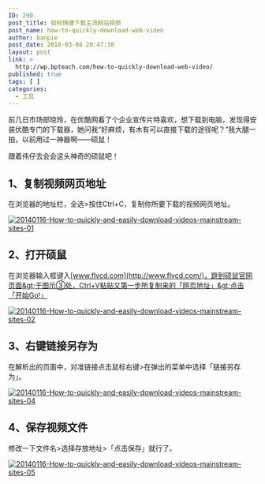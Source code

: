 ```yaml
---
ID: 290
post_title: 如何快捷下载主流网站视频
post_name: how-to-quickly-download-web-video
author: banpie
post_date: 2018-03-04 20:47:10
layout: post
link: >
  http://wp.bpteach.com/how-to-quickly-download-web-video/
published: true
tags: [ ]
categories:
  - 工具
---
```

前几日市场部晓玲，在优酷网看了个企业宣传片特喜欢，想下载到电脑，发现得安装优酷专门的下载器，她问我“好麻烦，有木有可以直接下载的途径呢？”我大腿一拍，以前用过一神器啊——硕鼠！

跟着伟仔去会会这头神奇的硕鼠吧！

## **1、复制视频网页地址**

在浏览器的地址栏，全选&gt;按住Ctrl+C，复制你所要下载的视频网页地址。

[![20140116-How-to-quickly-and-easily-download-videos-mainstream-sites-01](http://7arnhx.com1.z0.glb.clouddn.com/wp-content/uploads/2014/01/11.jpg)](http://7arnhx.com1.z0.glb.clouddn.com/wp-content/uploads/2014/01/11.jpg)

## 2、打开硕鼠

在浏览器输入框键入[www.flvcd.com](http://www.flvcd.com/)，跳到硕鼠官网页面&gt;于图示③处，Ctrl+V粘贴又第一步所复制来的「网页地址」&gt;点击「开始Go!」

[![20140116-How-to-quickly-and-easily-download-videos-mainstream-sites-02](http://7arnhx.com1.z0.glb.clouddn.com/wp-content/uploads/2014/01/21.jpg)](http://7arnhx.com1.z0.glb.clouddn.com/wp-content/uploads/2014/01/21.jpg)

## 3、右键链接另存为

在解析出的页面中，对准链接点击鼠标右键&gt;在弹出的菜单中选择「链接另存为」。

[![20140116-How-to-quickly-and-easily-download-videos-mainstream-sites-04](http://7arnhx.com1.z0.glb.clouddn.com/wp-content/uploads/2014/01/41.jpg)](http://7arnhx.com1.z0.glb.clouddn.com/wp-content/uploads/2014/01/41.jpg)

## 4、保存视频文件

修改一下文件名&gt;选择存放地址&gt;「点击保存」就行了。

[![20140116-How-to-quickly-and-easily-download-videos-mainstream-sites-05](http://7arnhx.com1.z0.glb.clouddn.com/wp-content/uploads/2014/01/51.jpg)](http://7arnhx.com1.z0.glb.clouddn.com/wp-content/uploads/2014/01/51.jpg)